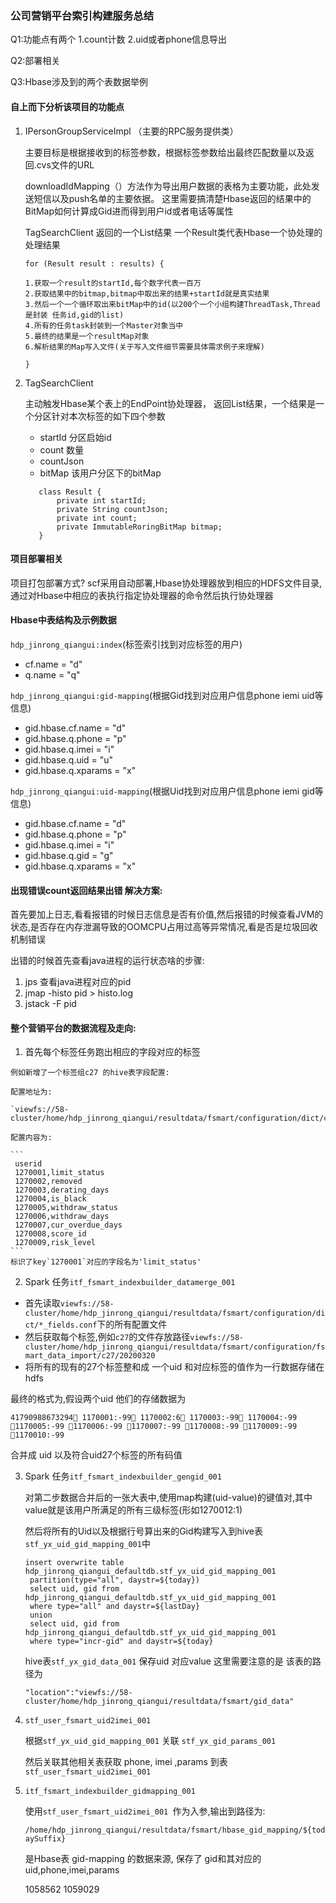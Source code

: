 ### 公司营销平台索引构建服务总结

Q1:功能点有两个 1.count计数 2.uid或者phone信息导出


Q2:部署相关


Q3:Hbase涉及到的两个表数据举例

#### 自上而下分析该项目的功能点

1. IPersonGroupServiceImpl （主要的RPC服务提供类）

   主要目标是根据接收到的标签参数，根据标签参数给出最终匹配数量以及返回.cvs文件的URL
   
   downloadIdMapping（）方法作为导出用户数据的表格为主要功能，此处发送短信以及push名单的主要依据。
   这里需要搞清楚Hbase返回的结果中的BitMap如何计算成Gid进而得到用户id或者电话等属性
   
   TagSearchClient 返回的一个List结果  一个Result类代表Hbase一个协处理的处理结果
   
   ```
   for (Result result : results) {
   
   1.获取一个result的startId,每个数字代表一百万
   2.获取结果中的bitmap,bitmap中取出来的结果+startId就是真实结果
   3.然后一个一个循环取出来bitMap中的id(以200个一个小组构建ThreadTask,Thread是封装 任务id,gid的list)
   4.所有的任务task封装到一个Master对象当中
   5.最终的结果是一个resultMap对象
   6.解析结果的Map写入文件(关于写入文件细节需要具体需求例子来理解)
   
   }
   ```
   
  
   
2. TagSearchClient 

   主动触发Hbase某个表上的EndPoint协处理器， 返回List<Result>结果，一个结果是一个分区针对本次标签的如下四个参数
   
   - startId 分区启始id
   - count 数量
   - countJson 
   - bitMap 该用户分区下的bitMap
   
   ```
      class Result {
          private int startId;
          private String countJson;
          private int count;
          private ImmutableRoringBitMap bitmap;
      }
      ```
   
   
#### 项目部署相关

项目打包部署方式? scf采用自动部署,Hbase协处理器放到相应的HDFS文件目录,通过对Hbase中相应的表执行指定协处理器的命令然后执行协处理器

#### Hbase中表结构及示例数据

`hdp_jinrong_qiangui:index`(标签索引找到对应标签的用户)

 - cf.name = "d"
 - q.name = "q"

`hdp_jinrong_qiangui:gid-mapping`(根据Gid找到对应用户信息phone iemi uid等信息)

  - gid.hbase.cf.name = "d"
  - gid.hbase.q.phone = "p"
  - gid.hbase.q.imei = "i"
  - gid.hbase.q.uid = "u"
  - gid.hbase.q.xparams = "x"

`hdp_jinrong_qiangui:uid-mapping`(根据Uid找到对应用户信息phone iemi gid等信息)

  - gid.hbase.cf.name = "d"
  - gid.hbase.q.phone = "p"
  - gid.hbase.q.imei = "i"
  - gid.hbase.q.gid = "g"
  - gid.hbase.q.xparams = "x"

  
  
  
#### 出现错误count返回结果出错 解决方案:

首先要加上日志,看看报错的时候日志信息是否有价值,然后报错的时候查看JVM的状态,是否存在内存泄漏导致的OOMCPU占用过高等异常情况,看是否是垃圾回收机制错误  



出错的时候首先查看java进程的运行状态啥的步骤:

1. jps 查看java进程对应的pid
2. jmap -histo pid > histo.log
3. jstack -F pid 

#### 整个营销平台的数据流程及走向:


 1.  首先每个标签任务跑出相应的字段对应的标签

	例如新增了一个标签组c27 的hive表字段配置:

	配置地址为:

	`viewfs://58-cluster/home/hdp_jinrong_qiangui/resultdata/fsmart/configuration/dict/c27_fields.conf` 

	配置内容为:

	```
	 userid
	 1270001,limit_status
	 1270002,removed
	 1270003,derating_days
	 1270004,is_black
	 1270005,withdraw_status
	 1270006,withdraw_days
	 1270007,cur_overdue_days
	 1270008,score_id
	 1270009,risk_level
	```
	标识了key`1270001`对应的字段名为'limit_status'

2. Spark 任务`itf_fsmart_indexbuilder_datamerge_001`


 - 首先读取`viewfs://58-cluster/home/hdp_jinrong_qiangui/resultdata/fsmart/configuration/dict/*_fields.conf`下的所有配置文件
  - 然后获取每个标签,例如`c27`的文件存放路径`viewfs://58-cluster/home/hdp_jinrong_qiangui/resultdata/fsmart/configuration/fsmart_data_import/c27/20200320`
  - 将所有的现有的27个标签整和成 一个uid 和对应标签的值作为一行数据存储在hdfs

  
  最终的格式为,假设两个uid 他们的存储数据为
  
  ```
  41790988673294 1170001:-99 1170002:6 1170003:-99 1170004:-99 1170005:-99 1170006:-99 1170007:-99 1170008:-99 1170009:-99 1170010:-99
  ```
  
  合并成 uid 以及符合uid27个标签的所有码值


3. Spark 任务`itf_fsmart_indexbuilder_gengid_001`

	对第二步数据合并后的一张大表中,使用map构建(uid-value)的键值对,其中value就是该用户所满足的所有三级标签(形如1270012:1)
	
	然后将所有的Uid以及根据行号算出来的Gid构建写入到hive表 `stf_yx_uid_gid_mapping_001`中
	
	```
	insert overwrite table hdp_jinrong_qiangui_defaultdb.stf_yx_uid_gid_mapping_001
	 partition(type="all", daystr=${today})
	 select uid, gid from hdp_jinrong_qiangui_defaultdb.stf_yx_uid_gid_mapping_001
	 where type="all" and daystr=${lastDay}
	 union
	 select uid, gid from hdp_jinrong_qiangui_defaultdb.stf_yx_uid_gid_mapping_001
	 where type="incr-gid" and daystr=${today}
	```
	
	hive表`stf_yx_gid_data_001` 保存uid 对应value 这里需要注意的是 该表的路径为
	
	`"location":"viewfs://58-cluster/home/hdp_jinrong_qiangui/resultdata/fsmart/gid_data"`
	
	
4. `stf_user_fsmart_uid2imei_001` 

	根据`stf_yx_uid_gid_mapping_001` 关联  `stf_yx_gid_params_001`
	
	然后关联其他相关表获取 phone, imei ,params 到表 `stf_user_fsmart_uid2imei_001` 


5. `itf_fsmart_indexbuilder_gidmapping_001` 

	使用`stf_user_fsmart_uid2imei_001 `作为入参,输出到路径为:
	
	`/home/hdp_jinrong_qiangui/resultdata/fsmart/hbase_gid_mapping/${todaySuffix}`
	
	是Hbase表  gid-mapping 的数据来源, 保存了 gid和其对应的uid,phone,imei,params
	
	1058562   1059029
	
	














